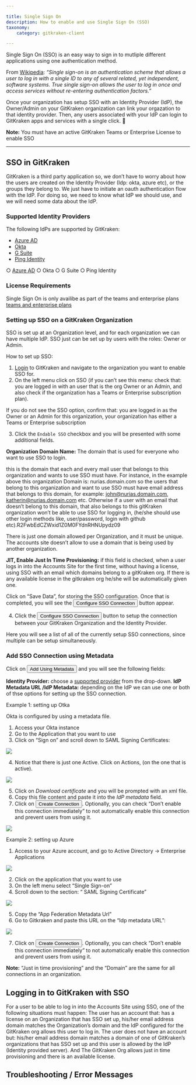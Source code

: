 ```yaml
---

title: Single Sign On
description: How to enable and use Single Sign On (SSO)
taxonomy:
    category: gitkraken-client

---
```


Single Sign On (SSO) is an easy way to sign in to mutliple different applications using one authentication method. 

From <a href='https://en.wikipedia.org/wiki/Single_sign-on' target='_blank'>Wikipedia</a>:
*“Single sign-on is an authentication scheme that allows a user to log in with a single ID to any of several related, yet independent, software systems. True single sign-on allows the user to log in once and access services without re-entering authentication factors.”*

Once your organization has setup SSO with an Identity Provider (IdP), the Owner/Admin on your GitKraken organization can link your orgazation to that identity provider. Then, any users associated with your IdP can login to GitKraken apps and services with a single click. 🎉

<div class='callout callout--warning'>
    <p><strong>Note:</strong> You must have an active GitKraken Teams or Enterprise License to enable SSO</p>
</div>

***

## SSO in GitKraken


GitKraken is a third party application so, we don’t have to worry about how the users are created on the Identity Provider (Idp: okta, azure etc), or the groups they belong to. We just have to initiate an oauth authentication flow with the IdP. For doing so, we need to know what IdP we should use, and we will need some data about the IdP.


### Supported Identity Providers

The following IdPs are supported by GitKraken:

* <a href='https://azure.microsoft.com/' target='_blank'>Azure AD</a>
* <a href='https://www.okta.com/' target='_blank'>Okta</a>
* <a href='https://cloud.google.com/identity-platform' target='_blank'>G Suite</a>
* <a href='https://www.pingidentity.com/en.html' target='_blank'>Ping Identity</a>


○ <a href='https://azure.microsoft.com/' target='_blank'>Azure AD</a>
○ Okta
○ G Suite
○ Ping Identity


### License Requirements

Single Sign On is only availibe as part of the teams and enterprise plans <a href='https://www.gitkraken.com/git-client/pricing' target='_blank'>teams and enterprise plans</a> 


### Setting up SSO on a GitKraken Organization



SSO is set up at an Organization level, and for each organization we can have multiple IdP.
SSO just can be set up by users with the roles: Owner or Admin. 


How to set up SSO:

1. <a href='https://app.gitkraken.com/' target='_blank'>Login</a> to GitKraken and navigate to the organization you want to enable SSO for.
2. On the left menu click on SSO (if you can’t see this menu: check that: you are logged in with an user that is the org Owner or an Admin, and also check if the organization has a Teams or Enterprise subscription plan).

<div class='callout callout--warning'>
    <p>If you do not see the SSO option, confirm that: you are logged in as the Owner or an Admin for this organization, your organization has either a Teams or Enterprise subscription</p>
</div>

3. Click the `Endable SSO` checkbox and you will be presented with some additional fields.

**Organization Domain Name:** The domain that is used for everyone who want to use SSO to login. 

this is the domain that each and every mail user that belongs to this organization and wants to use SSO must have. For instance, in the example above this organization Domain is: nurias.domain.com so the users that belong to this organization and want to use SSO must have email address that belongs to this domain, for example: john@nurias.domain.com, katherin@nurias.domain.com etc. Otherwise if a user with an email that doesn’t belong to this domain, that also belongs to this gitKraken organization won’t be able to use SSO for logging in, (he/she should use other login methods like, user/password, login with github etc).R2FwbEdCZWxid1Z0M0FYdnRHNUpydz09

There is just one domain allowed per Organization, and it must be unique. The accounts site doesn’t allow to use a domain that is being used by another organization.

**JIT, Enable Just In Time Provisioning:** if this field is checked, when a user logs in into the Accounts Site for the first time, without having a license, using SSO with an email which domains belong to a gitKraken org. If there is any available license in the gitkraken org he/she will be automatically given one. 

Click on “Save Data”, for storing the SSO configuration. Once that is completed, you will see the <button class='button button--success button--ui button--nolink'>Configure SSO Connection</button> button appear.

4. Click the <button class='button button--success button--ui button--nolink'>Configure SSO Connection</button> button to setup the connection between your GitKraken Organization and the Identity Provider.

Here you will see a list of all of the currently setup SSO connections, since multiple can be setup simultaneously. 

### Add SSO Connection using Metadata

Click on <button class='button button--success button--ui button--nolink'>Add Using Metadata</button> and you will see the following fields:

**Identity Provider:** choose a [supported provider](/gitkraken-client/single-sign-on/#supported-identity-providers) from the drop-down.
**IdP Metadata URL /IdP Metadata:** depending on the  IdP we can use one or both of thse options for setting up the SSO connection. 

Example 1: setting up Otka

Okta is configured by using a metadata file.
1. Access your Okta instance
2. Go to the Application that you want to use
3. Click on “Sign on” and scroll down to SAML Signing Certificates:

<img src="/wp-content/uploads/sso-okta-certs.png" class="img-bordered img-responsive center">

4. Notice that there is just one Active. Click on Actions, (on the one that is active).

<img src="/wp-content/uploads/sso-okta-certs-actions.png" class="img-bordered img-responsive center">

5. Click on *Download certificate* and you will be prompted with an xml file.
6. Copy this file content and paste it into the *IdP metadata* field.
7. Click on <button class='button button--success button--ui button--nolink'>Create Connection</button>. Optionally, you can check “Don’t enable this connection immediately” to not automatically enable this connection and prevent users from using it.

<img src="/wp-content/uploads/sso-okta-paste-metadata.png" class="img-bordered img-responsive center">

Example 2: setting up Azure

1. Access to your Azure account, and go to Active Directory -> Enterprise Applications

<img src="/wp-content/uploads/sso-azure-applications.png" class="img-bordered img-responsive center">

2. Click on the application that you want to use
3. On the left menu select “Single Sign-on”
4. Scroll down to the section: “ SAML Signing Certificate”

<img src="/wp-content/uploads/sso-azure-saml-cert.png" class="img-bordered img-responsive center">

5. Copy the “App Federation Metadata Url”
6. Go to Gitkraken and paste this URL on the “Idp metadata URL”:

<img src="/wp-content/uploads/sso-azure-saml-cert.png" class="img-bordered img-responsive center">

7. Click on <button class='button button--success button--ui button--nolink'>Create Connection</button>. Optionally, you can check “Don’t enable this connection immediately” to not automatically enable this connection and prevent users from using it.


<div class='callout callout--none'>
    <p><strong>Note:</strong> “Just in time provisioning” and the “Domain” are the same for all connections in an organization.</p>
</div>

## Logging in to GitKraken with SSO

For a user to be able to log in into the Accounts Site using SSO, one of the following situations must happen:
The user has an account that: has a license on an Organization that has SSO set up, his/her email address domain matches the Organization’s domain and the IdP configured for the GitKraken org allows this user to log in.
The user does not have an account but: his/her email address domain matches a domain of one of GitKraken’s organizations that has SSO set up and this user is allowed by the IdP (Identity provided server). And The GitKraken Org allows just in time provisioning and there is an available license.

## Troubleshooting / Error Messages
